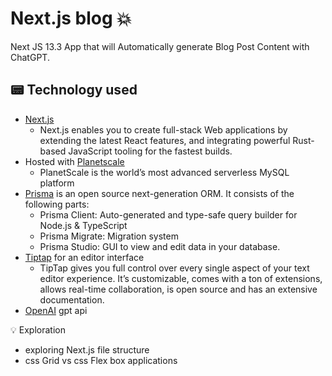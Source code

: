 # Next.js blog :boom:

Next JS 13.3 App that will Automatically generate Blog Post Content with ChatGPT.

## :pager: Technology used

- [Next.js](https://nextjs.org/) 
  - Next.js enables you to create full-stack Web applications by extending the latest React features, and integrating powerful Rust-based JavaScript tooling for the fastest builds.
- Hosted with [Planetscale](https://planetscale.com/) 
  - PlanetScale is the world’s most advanced serverless MySQL platform
-  [Prisma](https://www.prisma.io/) is an open source next-generation ORM. It consists of the following parts:
    - Prisma Client: Auto-generated and type-safe query builder for Node.js & TypeScript
    - Prisma Migrate: Migration system
    - Prisma Studio: GUI to view and edit data in your database.
- [Tiptap](https://tiptap.dev/) for an editor interface
  - TipTap gives you full control over every single aspect of your text editor experience. It’s customizable, comes with a ton of extensions, allows real-time collaboration, is open source and has an extensive documentation. 
- [OpenAI](https://platform.openai.com/) gpt api

:bulb: Exploration

- exploring Next.js file structure
- css Grid vs css Flex box applications
